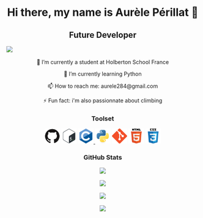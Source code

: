 <div align="center">

# Hi there, my name is Aurèle Périllat 👋

## Future Developer

</div>

![](https://komarev.com/ghpvc/?username=daalagelerua&abbreviated=true&style=flat&color=yellow)



<p align="center"> 🔭 I’m currently a student at Holberton School France </p>
<p align="center"> 🌱 I’m currently learning Python </p>
<p align="center"> 📫 How to reach me: aurele284@gmail.com </p>
<p align="center"> ⚡ Fun fact: i'm also passionnate about climbing </p>


<div align="center">
    
### Toolset

<a href=""><img src="https://github.com/devicons/devicon/blob/v2.13.0/icons/github/github-original.svg" width="40" height="40"/></a>
<a href=""><img src="https://github.com/devicons/devicon/blob/v2.13.0/icons/bash/bash-original.svg" width="40" height="40"/></a>
<a href=""><img src="https://github.com/devicons/devicon/blob/v2.13.0/icons/c/c-original.svg" width="40" height="40"/> </a>
<a href=""><img src="https://github.com/devicons/devicon/blob/v2.13.0/icons/python/python-original.svg" width="40" height="40"/></a>
<a href=""><img src="https://github.com/devicons/devicon/blob/v2.13.0/icons/git/git-original.svg" width="40" height="40"/></a>
<a href=""><img src="https://github.com/devicons/devicon/blob/v2.13.0/icons/html5/html5-original-wordmark.svg" width="40" height="40"/></a>
<a href=""><img src="https://github.com/devicons/devicon/blob/v2.13.0/icons/css3/css3-original-wordmark.svg" width="40" height="40"/> </a>


### GitHub Stats
<p align="center"> <img src="https://github-profile-trophy.vercel.app/?username=daalagelerua&row=3&column=4&no-bg=true"/> </p>
        
<p align="center"> <img src="https://github-readme-stats.vercel.app/api/top-langs/?username=daalagelerua&langs_count=10&layout=compact&hide=php,scss,css,html,batchfile,gherkin,freemarker,xslt,tsql,ruby"/> </p>

<p align="center"> <img src="https://github-readme-stats.vercel.app/api?username=daalagelerua&count_private=true&show_icons=true&theme=merko"/> </p>


<img src="https://github.com/Anmol-Baranwal/Cool-GIFs-For-GitHub/assets/74038190/d48893bd-0757-481c-8d7e-ba3e163feae7" />
</div>
